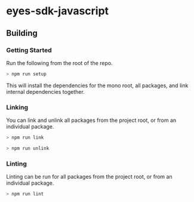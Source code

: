 # eyes-sdk-javascript

## Building

### Getting Started

Run the following from the root of the repo.

```sh
> npm run setup
```

This will install the dependencies for the mono root, all packages, and link internal dependencies together.


### Linking

You can link and unlink all packages from the project root, or from an individual package.

```sh
> npm run link
```

```sh
> npm run unlink
```

### Linting

Linting can be run for all packages from the project root, or from an individual package.

```sh
> npm run lint
```
